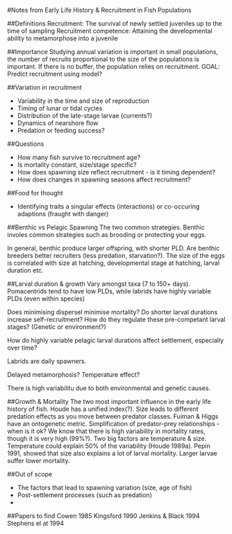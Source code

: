 
#Notes from Early Life History & Recruitment in Fish Populations

##Definitions
Recruitment: The survival of newly settled juveniles up to the time of sampling
Recruitment competence: Attaining the developmental ability to metamorphose into a juvenile

##Importance
Studying annual variation is important in small populations, the number of recruits proportional to the size of the populations is important. If there is no buffer, the population relies on recruitment. 
GOAL: Predict recruitment using model?

##Variation in recruitment
+ Variability in the time and size of reproduction
+ Timing of lunar or tidal cycles
+ Distribution of the late-stage larvae (currents?)
+ Dynamics of nearshore flow
+ Predation or feeding success?

##Questions
+ How many fish survive to recruitment age?
+ Is mortality constant, size/stage specific?
+ How does spawning size reflect recruitment - is it timing dependent?
+ How does changes in spawning seasons affect recruitment?

##Food for thought
+ Identifying traits a singular effects (interactions) or co-occuring adaptions (fraught with danger)

##Benthic vs Pelagic Spawning
The two common strategies. Benthic involes common strategies such as brooding or protecting your eggs. 

In general, benthic produce larger offspring, with shorter PLD. Are benthic breeders better recruiters (less predation, starvation?). The size of the eggs is correlated with size at hatching, developmental stage at hatching, larval duration etc. 

##Larval duration & growth
Vary amongst taxa (7 to 150+ days). Pomacentrids tend to have low PLDs, while labrids have highly variable PLDs (even within species)

Does minimising dispersel minimise mortality?
Do shorter larval durations increase self-recruitment? How do they regulate these pre-competant larval stages? (Genetic or environment?)

How do highly variable pelagic larval durations affect settlement, especially over time?

Labrids are daily spawners. 

Delayed metamorphosis? Temperature effect?

There is high variabilitu due to both environmental and genetic causes.

##Growth & Mortality
The two most important influence in the early life history of fish. Houde has a unified index(?). Size leads to different predation effects as you move between predator classes. 
Fuiman & Higgs have an ontogenetic metric.
Simplification of predator-prey relationships - when is it ok?
We know that there is high variability in mortality rates, though it is very high (99%?). Two big factors are temperature & size. Temperature could explain 50% of the variability (Houde 1989a). Pepin 1991, showed that size also explains a lot of larval mortality. 
Larger larvae suffer lower mortality.

##Out of scope
+ The factors that lead to spawning variation (size, age of fish)
+ Post-settlement processes (such as predation)
+

##Papers to find
Cowen 1985
Kingsford 1990
Jenkins & Black 1994
Stephens el at 1994



